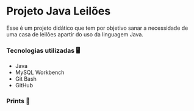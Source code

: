 # Projeto Java Leilões
Esse é um projeto didático que tem por objetivo sanar a necessidade de uma casa de leilões apartir do uso da linguagem Java.

### Tecnologias utilizadas 🖥
- Java
- MySQL Workbench
- Git Bash
- GitHub

### Prints 🌆
